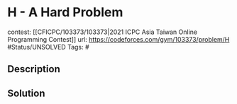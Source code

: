 # H - A Hard Problem

contest: [[CFICPC/103373/103373|2021 ICPC Asia Taiwan Online Programming Contest]]
url: https://codeforces.com/gym/103373/problem/H
#Status/UNSOLVED
Tags: #

## Description

## Solution


